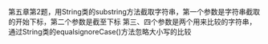 第五章第2题，用String类的substring方法截取字符串，第一个参数是字符串截取的开始下标，第二个参数是截至下标
第三、四个参数是两个用来比较的字符串，通过String类的equalsignoreCase()方法忽略大小写的比较